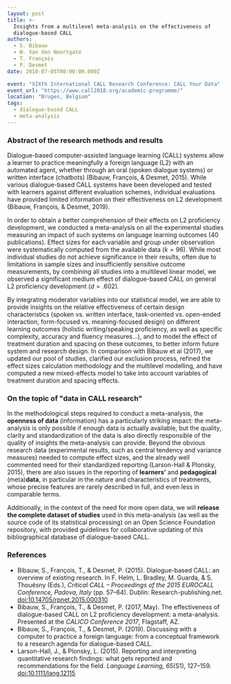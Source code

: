 ```yaml
---
layout: post
title: >-
  Insights from a multilevel meta-analysis on the effectiveness of
  dialogue-based CALL
authors:
  - S. Bibauw
  - W. Van den Noortgate
  - T. François
  - P. Desmet
date: 2018-07-05T00:00:00.000Z

event: "XIXth International CALL Research Conference: CALL Your Data"
event_url: "https://www.call2018.org/academic-programme/"
location: "Bruges, Belgium"
tags:
  - dialogue-based CALL
  - meta-analysis
---
```


### Abstract of the research methods and results

Dialogue-based computer-assisted language learning (CALL) systems allow a learner to practice meaningfully a foreign language (L2) with an automated agent, whether through an oral (spoken dialogue systems) or written interface (chatbots) (Bibauw, François, & Desmet, 2015). While various dialogue-based CALL systems have been developed and tested with learners against different evaluation schemes, individual evaluations have provided limited information on their effectiveness on L2 development (Bibauw, François, & Desmet, 2019).

In order to obtain a better comprehension of their effects on L2 proficiency development, we conducted a meta-analysis on all the experimental studies measuring an impact of such systems on language learning outcomes (40 publications). Effect sizes for each variable and group under observation were systematically computed from the available data ($k = 96$). While most individual studies do not achieve significance in their results, often due to limitations in sample sizes and insufficiently sensitive outcome measurements, by combining all studies into a multilevel linear model, we observed a significant medium effect of dialogue-based CALL on general L2 proficiency development ($d = .602$).

By integrating moderator variables into our statistical model, we are able to provide insights on the relative effectiveness of certain design characteristics (spoken vs. written interface, task-oriented vs. open-ended interaction, form-focused vs. meaning-focused design) on different learning outcomes (holistic writing/speaking proficiency, as well as specific complexity, accuracy and fluency measures…), and to model the effect of treatment duration and spacing on these outcomes, to better inform future system and research design. In comparison with Bibauw et al (2017), we updated our pool of studies, clarified our exclusion process, refined the effect sizes calculation methodology and the multilevel modelling, and have computed a new mixed-effects model to take into account variables of treatment duration and spacing effects.

### On the topic of "data in CALL research"

In the methodological steps required to conduct a meta-analysis, the **openness of data** (information) has a particularly striking impact: the meta-analysis is only possible if enough data is actually available, but the quality, clarity and standardization of the data is also directly responsible of the quality of insights the meta-analysis can provide. Beyond the obvious research data (experimental results, such as central tendency and variance measures) needed to compute effect sizes, and the already well commented need for their standardized reporting (Larson-Hall & Plonsky, 2015), there are also issues in the reporting of **learners’** and **pedagogical** (meta)**data**, in particular in the nature and characteristics of treatments, whose precise features are rarely described in full, and even less in comparable terms.

Additionally, in the context of the need for more open data, we will **release the complete dataset of studies** used in this meta-analysis (as well as the source code of its statistical processing) on an Open Science Foundation repository, with provided guidelines for collaborative updating of this bibliographical database of dialogue-based CALL.

### References<a name="bibauw2015"></a>

- <a name="bibauw2017"></a>Bibauw, S., François, T., & Desmet, P. (2015). Dialogue-based CALL: an overview of existing research. In F. Helm, L. Bradley, M. Guarda, & S. Thouësny (Eds.), _Critical CALL – Proceedings of the 2015 EUROCALL Conference, Padova, Italy_ (pp. 57–64). Dublin: Research-publishing.net. [doi:10.14705/rpnet.2015.000310](https://doi.org/10.14705/rpnet.2015.000310)
- <a name="bibauw2019"></a>Bibauw, S., François, T., & Desmet, P. (2017, May). The effectiveness of dialogue-based CALL on L2 proficiency development: a meta-analysis. Presented at the _CALICO Conference 2017_, Flagstaff, AZ.
- <a name="larson-hall"></a>Bibauw, S., François, T., & Desmet, P. (2019). Discussing with a computer to practice a foreign language: from a conceptual framework to a research agenda for dialogue-based CALL.
- Larson-Hall, J., & Plonsky, L. (2015). Reporting and interpreting quantitative research findings: what gets reported and recommendations for the field. _Language Learning, 65_(S1), 127–159. [doi:10.1111/lang.12115](https://doi.org/10.1111/lang.12115)
